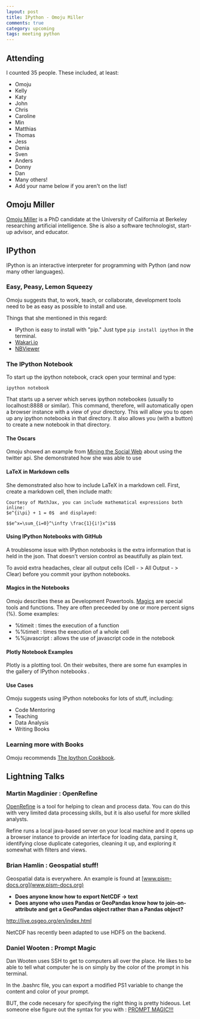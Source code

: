 ```yaml
---
layout: post
title: IPython - Omoju Miller
comments: true
category: upcoming
tags: meeting python
---
```



## Attending

I counted 35 people. These included, at least:

- Omoju
- Kelly
- Katy
- John
- Chris
- Caroline
- Min
- Matthias
- Thomas
- Jess
- Denia
- Sven
- Anders
- Donny
- Dan
- Many others!
- Add your name below if you aren't on the list!

## Omoju Miller

[Omoju Miller](http://omojumiller.com) is a PhD candidate at the University of
California at Berkeley researching artificial intelligence. She is also a
software technologist, start-up advisor, and educator.


## IPython

IPython is an interactive interpreter for programming with Python (and now many
other languages).

### Easy, Peasy, Lemon Squeezy

Omoju suggests that, to work, teach, or collaborate, development tools need to
be as easy as possible to install and use.

Things that she mentioned in this regard:

- IPython is easy to install with "pip." Just type `pip install ipython` in the
  terminal.
- [Wakari.io](wakari.io)
- [NBViewer](nbviewer.ipython.org)

### The IPython Notebook

To start up the ipython notebook, crack open your terminal and type:

```
ipython notebook
```

That starts up a server which serves ipython notebookes (usually to
localhost:8888 or similar). This command, therefore, will automatically open a
browser instance with a view of your directory. This will allow you to open up
any ipython notebooks in that directory. It also allows you (with a button) to
create a new notebook in that directory.

#### The Oscars

Omoju showed an example from [Mining the Social
Web](http://nbviewer.ipython.org/github/ptwobrussell/Mining-the-Social-Web-2nd-Edition/tree/master/ipynb/)
about using the twitter api. She demonstrated how she was able to use

#### LaTeX in Markdown cells

She demonstrated also how to include LaTeX in a markdown cell. First, create a
markdown cell, then include math:

```
Courtesy of MathJax, you can include mathematical expressions both inline:
$e^{i\pi} + 1 = 0$  and displayed:

$$e^x=\sum_{i=0}^\infty \frac{1}{i!}x^i$$
```

#### Using IPython Notebooks with GitHub

A troublesome issue with IPython notebooks is the extra information that is
held in the json. That doesn't version control as beautifully as plain text.

To avoid extra headaches, clear all output cells (Cell - > All Output - >
Clear) before you commit your ipython notebooks.

#### Magics in the Notebooks

Omoju describes these as Development Powertools.
[Magics](http://ipython.org/ipython-doc/dev/interactive/tutorial.html) are special tools and
functions. They are often preceeded by one or more percent signs (%). Some examples:

- %timeit : times the execution of a function
- %%timeit : times the execution of a whole cell
- %%javascript : allows the use of javascript code in the notebook

#### Plotly Notebook Examples

Plotly is a plotting tool. On their websites, there are some fun examples in
the gallery of IPython notebooks .

#### Use Cases

Omoju suggests using IPython notebooks for lots of stuff, including:

- Code Mentoring
- Teaching
- Data Analysis
- Writing Books

### Learning more with Books

Omoju recommends [The Ipython Cookbook](ipython-books.github.io/cookbook).

## Lightning Talks

### Martin Magdinier : OpenRefine

[OpenRefine](http://openrefine.org/) is a tool for helping to clean and process
data. You can do this with very limited data processing skills, but it is also
useful for more skilled analysts.

Refine runs a local java-based server on your local machine and it opens up a
browser instance to provide an interface for loading data, parsing it,
identifying close duplicate categories, cleaning it up, and exploring it
somewhat with filters and views.


### Brian Hamlin : Geospatial stuff!

Geospatial data is everywhere.  An example is found at
[www.pism-docs.org](www.pism-docs.org)

- **Does anyone know how to export NetCDF -> text**
- **Does anyone who uses Pandas or GeoPandas know how to join-on-attribute and
  get a GeoPandas object rather than a Pandas object?**

http://live.osgeo.org/en/index.html

NetCDF has recently been adapted to use HDF5 on the backend.


### Daniel Wooten : Prompt Magic

Dan Wooten uses SSH to get to computers all over the place. He likes to be able
to tell what computer he is on simply by the color of the prompt in his
terminal.

In the .bashrc file, you can export a modified PS1 variable to change the
content and color of your prompt.

BUT, the code necesary for specifying the right thing is pretty hideous. Let
someone else figure out the syntax for you with : [PROMPT
MAGIC!!!](http://www.funtoo.org/Prompt_Magic)

